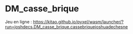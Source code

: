 # DM_casse_brique
Jeu en ligne :
 https://kitao.github.io/pyxel/wasm/launcher/?run=joshdecs.DM_casse_brique.cassebriquejoshuadechesne
